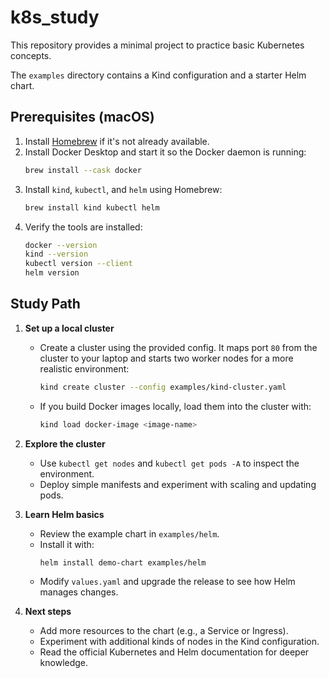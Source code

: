 # k8s_study

This repository provides a minimal project to practice basic Kubernetes concepts.

The `examples` directory contains a Kind configuration and a starter Helm chart.

## Prerequisites (macOS)

1. Install [Homebrew](https://brew.sh) if it's not already available.
2. Install Docker Desktop and start it so the Docker daemon is running:
   ```bash
   brew install --cask docker
   ```
3. Install `kind`, `kubectl`, and `helm` using Homebrew:
   ```bash
   brew install kind kubectl helm
   ```
4. Verify the tools are installed:
   ```bash
   docker --version
   kind --version
   kubectl version --client
   helm version
   ```


## Study Path

1. **Set up a local cluster**
   - Create a cluster using the provided config. It maps port `80` from the
     cluster to your laptop and starts two worker nodes for a more realistic
     environment:
     ```bash
     kind create cluster --config examples/kind-cluster.yaml
     ```
   - If you build Docker images locally, load them into the cluster with:
     ```bash
     kind load docker-image <image-name>
     ```

2. **Explore the cluster**
   - Use `kubectl get nodes` and `kubectl get pods -A` to inspect the environment.
   - Deploy simple manifests and experiment with scaling and updating pods.

3. **Learn Helm basics**
   - Review the example chart in `examples/helm`.
   - Install it with:
     ```bash
     helm install demo-chart examples/helm
     ```
   - Modify `values.yaml` and upgrade the release to see how Helm manages changes.

4. **Next steps**
   - Add more resources to the chart (e.g., a Service or Ingress).
   - Experiment with additional kinds of nodes in the Kind configuration.
   - Read the official Kubernetes and Helm documentation for deeper knowledge.
